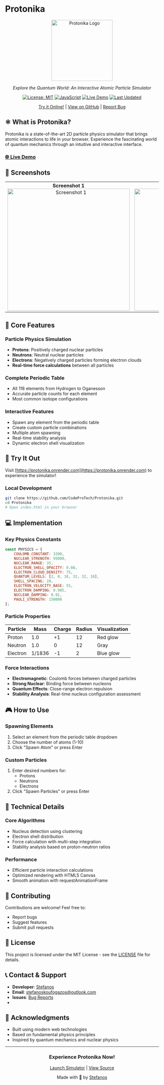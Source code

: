 # Protonika

<div align="center">

<img src="https://github.com/user-attachments/assets/c7502137-e765-497a-b244-284fb5944547" alt="Protonika Logo" width="200"/>

*Explore the Quantum World: An Interactive Atomic Particle Simulator*

[![License: MIT](https://img.shields.io/badge/License-MIT-yellow.svg)](LICENSE)
[![JavaScript](https://img.shields.io/badge/Made%20with-JavaScript-yellow.svg)](https://javascript.com)
[![Live Demo](https://img.shields.io/badge/Live-Demo-brightgreen.svg)](https://protonika.onrender.com)
[![Last Updated](https://img.shields.io/badge/Last%20Updated-2025--06--13-blue.svg)](https://github.com/CodeProTech/Protonika/commits/main)

[Try it Online!](https://protonika.onrender.com) | [View on GitHub](https://github.com/CodeProTech/Protonika) | [Report Bug](https://github.com/CodeProTech/Protonika/issues)

</div>

## ⚛️ What is Protonika?

Protonika is a state-of-the-art 2D particle physics simulator that brings atomic interactions to life in your browser. Experience the fascinating world of quantum mechanics through an intuitive and interactive interface.

### [🌐 Live Demo](https://protonika.onrender.com)

## 📸 Screenshots
<div align="center">
  <table>
    <tr>
      <td align="center">
        <strong>Screenshot 1</strong><br>
        <img src="https://github.com/user-attachments/assets/a5c64e08-d168-48d9-acc1-d8145961d55b" alt="Screenshot 1" width="400">
      </td>
      <td align="center">
        <strong>Screenshot 2</strong><br>
        <img src="https://github.com/user-attachments/assets/d0891057-9f82-4123-b57b-5d159f505191" alt="Screenshot 2" width="400">
      </td>
    </tr>
  </table>
</div>

## 🎯 Core Features


### Particle Physics Simulation
- **Protons**: Positively charged nuclear particles
- **Neutrons**: Neutral nuclear particles
- **Electrons**: Negatively charged particles forming electron clouds
- **Real-time force calculations** between all particles

### Complete Periodic Table
- All 118 elements from Hydrogen to Oganesson
- Accurate particle counts for each element
- Most common isotope configurations

### Interactive Features
- Spawn any element from the periodic table
- Create custom particle combinations
- Multiple atom spawning
- Real-time stability analysis
- Dynamic electron shell visualization

## 🚀 Try It Out

Visit [https://protonika.onrender.com](https://protonika.onrender.com) to experience the simulator!

### Local Development
```bash
git clone https://github.com/CodeProTech/Protonika.git
cd Protonika
# Open index.html in your browser
```

## 💻 Implementation

### Key Physics Constants
```javascript
const PHYSICS = {
    COULOMB_CONSTANT: 3200,
    NUCLEAR_STRENGTH: 95000,
    NUCLEAR_RANGE: 35,
    ELECTRON_SHELL_OPACITY: 0.08,
    ELECTRON_CLOUD_DENSITY: 75,
    QUANTUM_LEVELS: [2, 8, 18, 32, 32, 18],
    SHELL_SPACING: 28,
    ELECTRON_VELOCITY_BASE: 55,
    ELECTRON_DAMPING: 0.985,
    NUCLEAR_DAMPING: 0.91,
    PAULI_STRENGTH: 150000
};
```

### Particle Properties
| Particle  | Mass    | Charge | Radius | Visualization |
|-----------|---------|--------|--------|---------------|
| Proton    | 1.0     | +1     | 12     | Red glow     |
| Neutron   | 1.0     | 0      | 12     | Gray         |
| Electron  | 1/1836  | -1     | 2      | Blue glow    |

### Force Interactions
- **Electromagnetic**: Coulomb forces between charged particles
- **Strong Nuclear**: Binding force between nucleons
- **Quantum Effects**: Close-range electron repulsion
- **Stability Analysis**: Real-time nucleus configuration assessment

## 🎮 How to Use

### Spawning Elements
1. Select an element from the periodic table dropdown
2. Choose the number of atoms (1-10)
3. Click "Spawn Atom" or press Enter

### Custom Particles
1. Enter desired numbers for:
   - Protons
   - Neutrons
   - Electrons
2. Click "Spawn Particles" or press Enter

## 🔬 Technical Details

### Core Algorithms
- Nucleus detection using clustering
- Electron shell distribution
- Force calculation with multi-step integration
- Stability analysis based on proton-neutron ratios

### Performance
- Efficient particle interaction calculations
- Optimized rendering with HTML5 Canvas
- Smooth animation with requestAnimationFrame

## 🤝 Contributing

Contributions are welcome! Feel free to:
- Report bugs
- Suggest features
- Submit pull requests

## 📝 License

This project is licensed under the MIT License - see the [LICENSE](LICENSE) file for details.

## 📞 Contact & Support

- **Developer**: [Stefanos](https://github.com/CodeProTech)
- **Email**: [stefanoskoufogazos@outlook.com](mailto:stefanoskoufogazos@outlook.com)
- **Issues**: [Bug Reports](https://github.com/CodeProTech/Protonika/issues)
- 
## 🌟 Acknowledgments

- Built using modern web technologies
- Based on fundamental physics principles
- Inspired by quantum mechanics and nuclear physics

---

<div align="center">

### Experience Protonika Now!
[Launch Simulator](https://protonika.onrender.com) | [View Source](https://github.com/CodeProTech/Protonika)

Made with 💫 by [Stefanos](https://github.com/CodeProTech)

</div>
